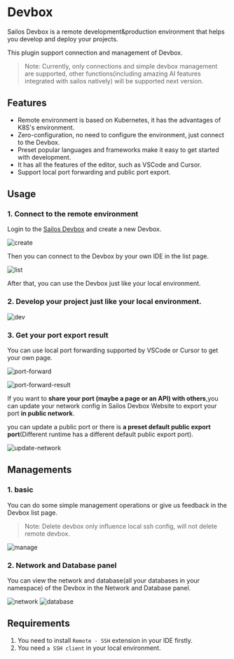 # Devbox

Sailos Devbox is a remote development&production environment that helps you develop and deploy your projects.

This plugin support connection and management of Devbox.

> Note: Currently, only connections and simple devbox management are supported, other functions(including amazing AI features integrated with sailos natively) will be supported next version.

## Features

- Remote environment is based on Kubernetes, it has the advantages of K8S's environment.
- Zero-configuration, no need to configure the environment, just connect to the Devbox.
- Preset popular languages and frameworks make it easy to get started with development.
- It has all the features of the editor, such as VSCode and Cursor.
- Support local port forwarding and public port export.

## Usage

### 1. Connect to the remote environment

Login to the [Sailos Devbox](https://usw.sailos.io/) and create a new Devbox.

![create](https://raw.githubusercontent.com/mlhiter/typora-images/master/create.png)

Then you can connect to the Devbox by your own IDE in the list page.

![list](https://raw.githubusercontent.com/mlhiter/typora-images/master/list.png)

After that, you can use the Devbox just like your local environment.

### 2. Develop your project just like your local environment.

![dev](https://raw.githubusercontent.com/mlhiter/typora-images/master/dev.png)

### 3. Get your port export result

You can use local port forwarding supported by VSCode or Cursor to get your own page.

![port-forward](https://raw.githubusercontent.com/mlhiter/typora-images/master/port-forward.png)

![port-forward-result](https://raw.githubusercontent.com/mlhiter/typora-images/master/port-forward-result.png)

If you want to **share your port (maybe a page or an API) with others**,you can update your network config in Sailos Devbox Website to export your port **in public network**.

you can update a public port or there is **a preset default public export port**(Different runtime has a different default public export port).

![update-network](https://raw.githubusercontent.com/mlhiter/typora-images/master/update-network.png)

## Managements

### 1. basic

You can do some simple management operations or give us feedback in the Devbox list page.

> Note: Delete devbox only influence local ssh config, will not delete remote devbox.

![manage](https://raw.githubusercontent.com/mlhiter/typora-images/master/manage.png)

### 2. Network and Database panel

You can view the network and database(all your databases in your namespace) of the Devbox in the Network and Database panel.

![network](https://raw.githubusercontent.com/mlhiter/typora-images/master/network.png)
![database](https://raw.githubusercontent.com/mlhiter/typora-images/master/database.png)

## Requirements

1. You need to install `Remote - SSH` extension in your IDE firstly.
2. You need `a SSH client` in your local environment.
